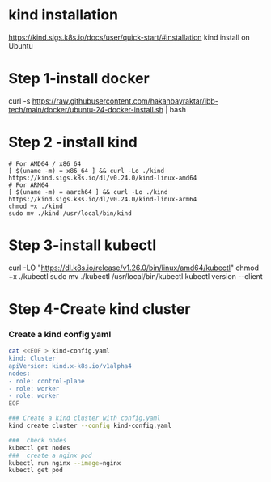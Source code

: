 # kind installation
https://kind.sigs.k8s.io/docs/user/quick-start/#installation
kind install on Ubuntu

# Step 1-install docker
curl -s https://raw.githubusercontent.com/hakanbayraktar/ibb-tech/main/docker/ubuntu-24-docker-install.sh | bash

# Step 2 -install kind
    # For AMD64 / x86_64
    [ $(uname -m) = x86_64 ] && curl -Lo ./kind https://kind.sigs.k8s.io/dl/v0.24.0/kind-linux-amd64
    # For ARM64
    [ $(uname -m) = aarch64 ] && curl -Lo ./kind https://kind.sigs.k8s.io/dl/v0.24.0/kind-linux-arm64
    chmod +x ./kind
    sudo mv ./kind /usr/local/bin/kind

# Step 3-install kubectl
curl -LO "https://dl.k8s.io/release/v1.26.0/bin/linux/amd64/kubectl"
chmod +x ./kubectl
sudo mv ./kubectl /usr/local/bin/kubectl
kubectl version --client

# Step 4-Create kind cluster 

### Create a kind config yaml

```bash
cat <<EOF > kind-config.yaml
kind: Cluster
apiVersion: kind.x-k8s.io/v1alpha4
nodes:
- role: control-plane
- role: worker
- role: worker
EOF

### Create a kind cluster with config.yaml
kind create cluster --config kind-config.yaml

###  check nodes
kubectl get nodes
###  create a nginx pod
kubectl run nginx --image=nginx
kubectl get pod
